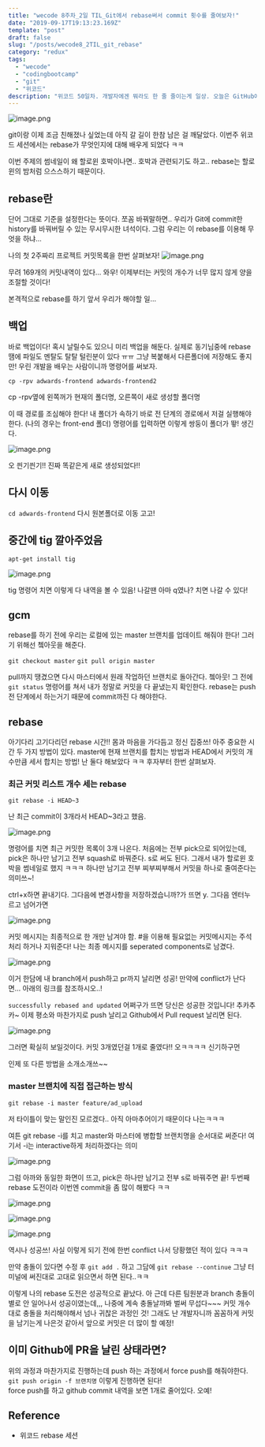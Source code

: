```yaml
---
title: "wecode 8주차_2일 TIL_Git에서 rebase써서 commit 횟수를 줄여보자!"
date: "2019-09-17T19:13:23.169Z"
template: "post"
draft: false
slug: "/posts/wecode8_2TIL_git_rebase"
category: "redux"
tags:
  - "wecode"
  - "codingbootcamp"
  - "git"
  - "위코드"
description: "위코드 50일차. 개발자에겐 뭐라도 한 줄 줄이는게 일상. 오늘은 GitHub에 올라가는 commit 개수를 줄이기 위한 방법으로 rebase에 대해 알아보았다!"
---
```


![image.png](https://images.velog.io/post-images/dooreplay/85c91cf0-dc13-11e9-920f-9faaccb2a511/image.png)

git이랑 이제 조금 친해졌나 싶었는데 아직 갈 길이 한참 남은 걸 깨달았다.
이번주 위코드 세션에서는 rebase가 무엇인지에 대해 배우게 되었다 ㅋㅋ

이번 주제의 썸네일이 왜 할로윈 호박이나면.. 호박과 관련되기도 하고.. rebase는 할로윈의 밤처럼 으스스하기 때문이다.

## rebase란

단어 그대로 기준을 설정한다는 뜻이다.
쪼꼼 바꿔말하면.. 우리가 Git에 commit한 history를 바꿔버릴 수 있는 무시무시한 녀석이다.
그럼 우리는 이 rebase를 이용해 무엇을 하냐...

나의 첫 2주짜리 프로젝트 커밋목록을 한번 살펴보자!
![image.png](https://images.velog.io/post-images/dooreplay/2f57dd00-da35-11e9-ac20-6f4a737fa10d/image.png)

무려 169개의 커밋내역이 있다... 와우!
이제부터는 커밋의 개수가 너무 많지 않게 양을 조절할 것이다!

본격적으로 rebase를 하기 앞서 우리가 해야할 일...

## 백업

바로 백업이다! 혹시 날릴수도 있으니 미리 백업을 해둔다. 실제로 동기님중에 rebase땜에 파일도 멘탈도 탈탈 털린분이 있다 ㅠㅠ
그냥 복붙해서 다른폴더에 저장해도 좋지만! 우린 개발을 배우는 사람이니까 명령어를 써보자.

`cp -rpv adwards-frontend adwards-frontend2`

cp -rpv옆에 왼쪽꺼가 현재의 폴더명, 오른쪽이 새로 생성할 폴더명

이 때 경로를 조심해야 한다! 내 폴더가 속하기 바로 전 단계의 경로에서 저걸 실행해야 한다.
(나의 경우는 front-end 폴더)
명령어를 입력하면 이렇게 쌍둥이 폴더가 뙇! 생긴다.

![image.png](https://images.velog.io/post-images/dooreplay/e2b0db90-d93b-11e9-b3fc-338dc1bf1c7a/image.png)

오 씐기씐기!! 진짜 똑같은게 새로 생성되었다!!

## 다시 이동

`cd adwards-frontend`
다시 원본폴더로 이동 고고!

## 중간에 tig 깔아주었음

`apt-get install tig`

![image.png](https://images.velog.io/post-images/dooreplay/5fdefdc0-d93e-11e9-b3fc-338dc1bf1c7a/image.png)

tig 명령어 치면 이렇게 다 내역을 볼 수 있음!
나갈땐 아마 q였나? 치면 나갈 수 있다!

## gcm

rebase를 하기 전에 우리는 로컬에 있는 master 브랜치를 업데이트 해줘야 한다!
그러기 위해선 쳌아웃을 해준다.

`git checkout master`
`git pull origin master`

pull까지 땡겼으면 다시 마스터에서 원래 작업하던 브랜치로 돌아간다. 쳌아웃!
그 전에 `git status` 명령어를 쳐서 내가 정말로 커밋을 다 끝냈는지 확인한다.
rebase는 push 전 단계에서 하는거기 때문에 commit까진 다 해야한다.

## rebase

아기다리 고기다리던 rebase 시간!! 몸과 마음을 가다듬고 정신 집중쓰! 아주 중요한 시간
두 가지 방법이 있다.
master에 현재 브랜치를 합치는 방법과 HEAD에서 커밋의 개수만큼 세서 합치는 방법!
난 둘다 해보았다 ㅋㅋ
후자부터 한번 살펴보자.

### 최근 커밋 리스트 개수 세는 rebase

`git rebase -i HEAD~3`

난 최근 commit이 3개라서 HEAD~3라고 했음.

![image.png](https://images.velog.io/post-images/dooreplay/aa6f02e0-da33-11e9-bf68-cd3d4fa5a9f9/image.png)

명령어를 치면 최근 커밋한 목록이 3개 나온다.
처음에는 전부 pick으로 되어있는데, pick은 하나만 남기고 전부 squash로 바꿔준다. s로 써도 된다.
그래서 내가 할로윈 호박을 썸네일로 했지 ㅋㅋㅋ
하나만 남기고 전부 찌부찌부해서 커밋을 하나로 줄여준다는 의미쓰~!

ctrl+x하면 끝내기다. 그다음에 변경사항을 저장하겠습니까?가 뜨면 y. 그다음 엔터누르고 넘어가면

![image.png](https://images.velog.io/post-images/dooreplay/d5b1fe30-da33-11e9-9562-5567d9b20f9d/image.png)

커밋 메시지는 최종적으로 한 개만 남겨야 함. #을 이용해 필요없는 커밋메시지는 주석처리 하거나 지워준다!
나는 최종 메시지를 seperated components로 남겼다.

![image.png](https://images.velog.io/post-images/dooreplay/b9947780-d940-11e9-a678-0f96d91a512c/image.png)

이거 한담에 내 branch에서 push하고 pr까지 날리면 성공!
만약에 conflict가 난다면... 아래의 링크를 참조하시오..!

`successfully rebased and updated` 어쩌구가 뜨면 당신은 성공한 것입니다! 추카추카~
이제 평소와 마찬가지로 push 날리고 Github에서 Pull request 날리면 된다.

![image.png](https://images.velog.io/post-images/dooreplay/018c8920-da35-11e9-ac20-6f4a737fa10d/image.png)

그러면 확실히 보일것이다.
커밋 3개였던걸 1개로 줄였다!! 오ㅋㅋㅋㅋ 신기하구먼

인제 또 다른 방법을 소개소개쓰~~

### master 브랜치에 직접 접근하는 방식

`git rebase -i master feature/ad_upload`

저 타이틀이 맞는 말인진 모르겠다.. 아직 아마추어이기 때문이다 나는ㅋㅋㅋ

여튼 git rebase -i를 치고 master와 마스터에 병합할 브랜치명을 순서대로 써준다!
여기서 -i는 interactive하게 처리하겠다는 의미

![image.png](https://images.velog.io/post-images/dooreplay/b9102ab0-dc11-11e9-920f-9faaccb2a511/image.png)

그럼 아까와 동일한 화면이 뜨고, pick은 하나만 남기고 전부 s로 바꿔주면 끝!
두번째 rebase 도전이라 이번엔 commit을 좀 많이 해봤다 ㅋㅋ

![image.png](https://images.velog.io/post-images/dooreplay/f01789e0-dc11-11e9-920f-9faaccb2a511/image.png)

![image.png](https://images.velog.io/post-images/dooreplay/fed334c0-dc11-11e9-920f-9faaccb2a511/image.png)

![image.png](https://images.velog.io/post-images/dooreplay/3cc27610-dc12-11e9-920f-9faaccb2a511/image.png)

역시나 성공쓰!
사실 이렇게 되기 전에 한번 conflict 나서 당황했던 적이 있다 ㅋㅋㅋ

만약 충돌이 있다면 수정 후 `git add .` 하고 그담에 `git rebase --continue`
그냥 터미널에 써진대로 고대로 읽으면서 하면 된다..ㅋㅋ

이렇게 나의 rebase 도전은 성공적으로 끝났다.
아 근데 다른 팀원분과 branch 충돌이 별로 안 일어나서 성공이였는데,,,
나중에 계속 충돌날까봐 벌써 무섭다~~~ 커밋 개수대로 충돌을 처리해야해서 넘나 귀찮은 과정인 것!
그래도 난 개발자니까 꼼꼼하게 커밋을 남기는게 나은것 같아서 앞으로 커밋은 더 많이 할 예정!

## 이미 Github에 PR을 날린 상태라면?

위의 과정과 마찬가지로 진행하는데 push 하는 과정에서 force push를 해줘야한다.
`git push origin -f 브랜치명` 이렇게 진행하면 된다!<br />
force push를 하고 github commit 내역을 보면 1개로 줄어있다. 오예!

## Reference

- 위코드 rebase 세션
